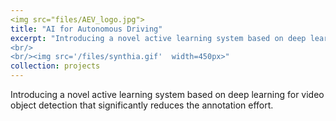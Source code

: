 ```yaml
---
<img src="files/AEV_logo.jpg">
title: "AI for Autonomous Driving"
excerpt: "Introducing a novel active learning system based on deep learning for video object detection that significantly reduces the annotation effort.
<br/>
<br/><img src='/files/synthia.gif'  width=450px>"
collection: projects
---
```


Introducing a novel active learning system based on deep learning for video object detection that significantly reduces the annotation effort.
